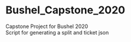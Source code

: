 # Bushel_Capstone_2020
Capstone Project for Bushel 2020  
Script for generating a split and ticket json
